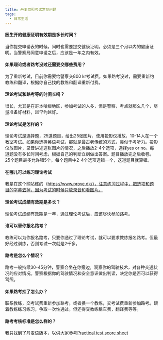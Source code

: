 ```yaml
---
title: 丹麦驾照考试常见问题
tags:
  - 日常生活
---
```


#### 医生开的健康证明有效期是多长时间？

当你提交申请表的时候，同时也需要提交健康证明。必须是三个月以内的健康证明。当警察局同意申请之后，应该是一年之内有效。


#### 如果理论或者路考没过还需要交哪些费用？

为了重新考试，目前你需要给警察交800 kr考试费。如果路考没过，需要重新约教练和翻译，根据你自己找的教练和翻译重新付费。


#### 理论考试和路考等的时间长吗？

很长，尤其是在哥本哈根地区，参加考试的人多，但是警察，考点就那么几个，尽量准备好材料，越早约越好。


#### 理论考试是怎样的？

理论考试是选择题，25道题目，给出25张图片，使用投影仪播放，10-14人在一个教室考试。如果你选择英语考试，那就是最古老传统的方式，类似于考听力。投影仪放图片，录音讲述这张图片的情况，之后播放2-4个选项，选择yes or no。每道题没有多长时间考虑，根据自己的判断立刻做出答案。题目播放完之后收卷。25个题目最多允许错5个。每个题目中2-4个选项选错一个，这道题目就算错。


#### 在哪儿可以练习理论考试

我是在这个网站练的（https://www.prove.dk/），注意练习过程中，把选项和题目的字幕去掉，因为考试的时候只放录音和看图片。


#### 理论考试成绩有效期是多长？

理论考试成绩有效期是一年，通过理论考试后，应该尽快参加路考。


#### 谁可以替你报名路考？

教练可以为你报名路考，只要你通过了理论考试，就可以要求教练报名路考。但最好经过训练，否则考试一次就是2千多。


#### 路考是怎么个情况？

路考一般持续30-45分钟，警察会坐在你旁边，观察你的驾驶技术，对各种交通状况的应对情况。警察根据你的驾驶情况和安全意识做出判读，决定你是否可以获得驾照。


#### 如果路考挂了怎么办？

联系教练，交考试费重新参加路考。或者换一个教练，交考试费重新参加路考。跟着教练练习练习，争取一次性通过。但还得交教练租车费，翻译费等等。

#### 路考考核标准是怎么样的？

我只找到了丹麦语版本，以供大家参考[Practical test score sheet](/guide/images/Practical_test_score_sheet.pdf)

